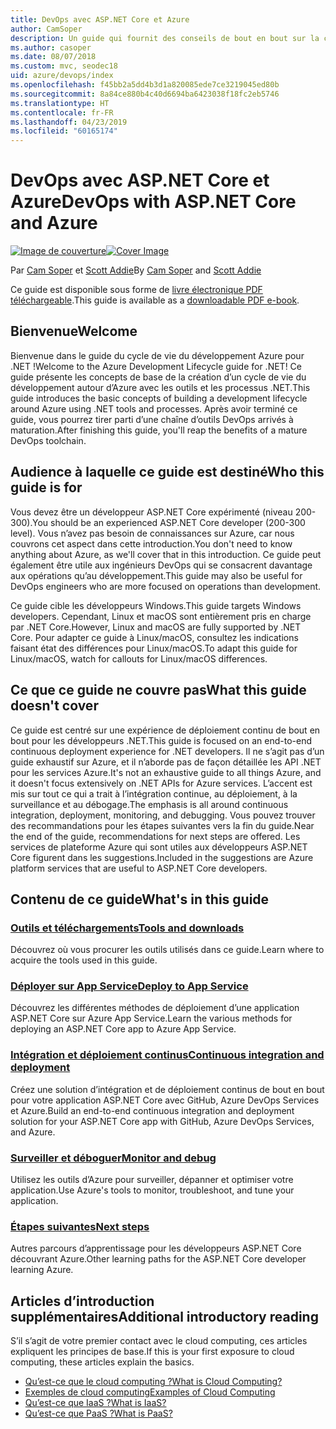 ```yaml
---
title: DevOps avec ASP.NET Core et Azure
author: CamSoper
description: Un guide qui fournit des conseils de bout en bout sur la création d’un pipeline DevOps pour une application ASP.NET Core hébergée dans Azure.
ms.author: casoper
ms.date: 08/07/2018
ms.custom: mvc, seodec18
uid: azure/devops/index
ms.openlocfilehash: f45bb2a5dd4b3d1a820085ede7ce3219045ed80b
ms.sourcegitcommit: 8a84ce880b4c40d6694ba6423038f18fc2eb5746
ms.translationtype: HT
ms.contentlocale: fr-FR
ms.lasthandoff: 04/23/2019
ms.locfileid: "60165174"
---
```

# <a name="devops-with-aspnet-core-and-azure"></a><span data-ttu-id="944e8-103">DevOps avec ASP.NET Core et Azure</span><span class="sxs-lookup"><span data-stu-id="944e8-103">DevOps with ASP.NET Core and Azure</span></span>

<span data-ttu-id="944e8-104">[![Image de couverture](./media/cover-large.png)](https://aka.ms/devopsbook)</span><span class="sxs-lookup"><span data-stu-id="944e8-104">[![Cover Image](./media/cover-large.png)](https://aka.ms/devopsbook)</span></span>

<span data-ttu-id="944e8-105">Par [Cam Soper](https://twitter.com/camsoper) et [Scott Addie](https://twitter.com/scottaddie)</span><span class="sxs-lookup"><span data-stu-id="944e8-105">By [Cam Soper](https://twitter.com/camsoper) and [Scott Addie](https://twitter.com/scottaddie)</span></span>

<span data-ttu-id="944e8-106">Ce guide est disponible sous forme de [livre électronique PDF téléchargeable](https://aka.ms/devopsbook).</span><span class="sxs-lookup"><span data-stu-id="944e8-106">This guide is available as a [downloadable PDF e-book](https://aka.ms/devopsbook).</span></span>

## <a name="welcome"></a><span data-ttu-id="944e8-107">Bienvenue</span><span class="sxs-lookup"><span data-stu-id="944e8-107">Welcome</span></span> 

<span data-ttu-id="944e8-108">Bienvenue dans le guide du cycle de vie du développement Azure pour .NET !</span><span class="sxs-lookup"><span data-stu-id="944e8-108">Welcome to the Azure Development Lifecycle guide for .NET!</span></span> <span data-ttu-id="944e8-109">Ce guide présente les concepts de base de la création d’un cycle de vie du développement autour d’Azure avec les outils et les processus .NET.</span><span class="sxs-lookup"><span data-stu-id="944e8-109">This guide introduces the basic concepts of building a development lifecycle around Azure using .NET tools and processes.</span></span> <span data-ttu-id="944e8-110">Après avoir terminé ce guide, vous pourrez tirer parti d’une chaîne d’outils DevOps arrivés à maturation.</span><span class="sxs-lookup"><span data-stu-id="944e8-110">After finishing this guide, you'll reap the benefits of a mature DevOps toolchain.</span></span>

## <a name="who-this-guide-is-for"></a><span data-ttu-id="944e8-111">Audience à laquelle ce guide est destiné</span><span class="sxs-lookup"><span data-stu-id="944e8-111">Who this guide is for</span></span>

<span data-ttu-id="944e8-112">Vous devez être un développeur ASP.NET Core expérimenté (niveau 200-300).</span><span class="sxs-lookup"><span data-stu-id="944e8-112">You should be an experienced ASP.NET Core developer (200-300 level).</span></span> <span data-ttu-id="944e8-113">Vous n’avez pas besoin de connaissances sur Azure, car nous couvrons cet aspect dans cette introduction.</span><span class="sxs-lookup"><span data-stu-id="944e8-113">You don't need to know anything about Azure, as we'll cover that in this introduction.</span></span> <span data-ttu-id="944e8-114">Ce guide peut également être utile aux ingénieurs DevOps qui se consacrent davantage aux opérations qu’au développement.</span><span class="sxs-lookup"><span data-stu-id="944e8-114">This guide may also be useful for DevOps engineers who are more focused on operations than development.</span></span>

<span data-ttu-id="944e8-115">Ce guide cible les développeurs Windows.</span><span class="sxs-lookup"><span data-stu-id="944e8-115">This guide targets Windows developers.</span></span> <span data-ttu-id="944e8-116">Cependant, Linux et macOS sont entièrement pris en charge par .NET Core.</span><span class="sxs-lookup"><span data-stu-id="944e8-116">However, Linux and macOS are fully supported by .NET Core.</span></span> <span data-ttu-id="944e8-117">Pour adapter ce guide à Linux/macOS, consultez les indications faisant état des différences pour Linux/macOS.</span><span class="sxs-lookup"><span data-stu-id="944e8-117">To adapt this guide for Linux/macOS, watch for callouts for Linux/macOS differences.</span></span>

## <a name="what-this-guide-doesnt-cover"></a><span data-ttu-id="944e8-118">Ce que ce guide ne couvre pas</span><span class="sxs-lookup"><span data-stu-id="944e8-118">What this guide doesn't cover</span></span>

<span data-ttu-id="944e8-119">Ce guide est centré sur une expérience de déploiement continu de bout en bout pour les développeurs .NET.</span><span class="sxs-lookup"><span data-stu-id="944e8-119">This guide is focused on an end-to-end continuous deployment experience for .NET developers.</span></span> <span data-ttu-id="944e8-120">Il ne s’agit pas d’un guide exhaustif sur Azure, et il n’aborde pas de façon détaillée les API .NET pour les services Azure.</span><span class="sxs-lookup"><span data-stu-id="944e8-120">It's not an exhaustive guide to all things Azure, and it doesn't focus extensively on .NET APIs for Azure services.</span></span> <span data-ttu-id="944e8-121">L’accent est mis sur tout ce qui a trait à l’intégration continue, au déploiement, à la surveillance et au débogage.</span><span class="sxs-lookup"><span data-stu-id="944e8-121">The emphasis is all around continuous integration, deployment, monitoring, and debugging.</span></span> <span data-ttu-id="944e8-122">Vous pouvez trouver des recommandations pour les étapes suivantes vers la fin du guide.</span><span class="sxs-lookup"><span data-stu-id="944e8-122">Near the end of the guide, recommendations for next steps are offered.</span></span> <span data-ttu-id="944e8-123">Les services de plateforme Azure qui sont utiles aux développeurs ASP.NET Core figurent dans les suggestions.</span><span class="sxs-lookup"><span data-stu-id="944e8-123">Included in the suggestions are Azure platform services that are useful to ASP.NET Core developers.</span></span>

## <a name="whats-in-this-guide"></a><span data-ttu-id="944e8-124">Contenu de ce guide</span><span class="sxs-lookup"><span data-stu-id="944e8-124">What's in this guide</span></span>

### <a name="tools-and-downloadsxrefazuredevopstools-and-downloads"></a>[<span data-ttu-id="944e8-125">Outils et téléchargements</span><span class="sxs-lookup"><span data-stu-id="944e8-125">Tools and downloads</span></span>](xref:azure/devops/tools-and-downloads)

<span data-ttu-id="944e8-126">Découvrez où vous procurer les outils utilisés dans ce guide.</span><span class="sxs-lookup"><span data-stu-id="944e8-126">Learn where to acquire the tools used in this guide.</span></span>

### <a name="deploy-to-app-servicexrefazuredevopsdeploy-to-app-service"></a>[<span data-ttu-id="944e8-127">Déployer sur App Service</span><span class="sxs-lookup"><span data-stu-id="944e8-127">Deploy to App Service</span></span>](xref:azure/devops/deploy-to-app-service)

<span data-ttu-id="944e8-128">Découvrez les différentes méthodes de déploiement d’une application ASP.NET Core sur Azure App Service.</span><span class="sxs-lookup"><span data-stu-id="944e8-128">Learn the various methods for deploying an ASP.NET Core app to Azure App Service.</span></span>

### <a name="continuous-integration-and-deploymentxrefazuredevopscicd"></a>[<span data-ttu-id="944e8-129">Intégration et déploiement continus</span><span class="sxs-lookup"><span data-stu-id="944e8-129">Continuous integration and deployment</span></span>](xref:azure/devops/cicd)

<span data-ttu-id="944e8-130">Créez une solution d’intégration et de déploiement continus de bout en bout pour votre application ASP.NET Core avec GitHub, Azure DevOps Services et Azure.</span><span class="sxs-lookup"><span data-stu-id="944e8-130">Build an end-to-end continuous integration and deployment solution for your ASP.NET Core app with GitHub, Azure DevOps Services, and Azure.</span></span>

### <a name="monitor-and-debugxrefazuredevopsmonitor"></a>[<span data-ttu-id="944e8-131">Surveiller et déboguer</span><span class="sxs-lookup"><span data-stu-id="944e8-131">Monitor and debug</span></span>](xref:azure/devops/monitor)

<span data-ttu-id="944e8-132">Utilisez les outils d’Azure pour surveiller, dépanner et optimiser votre application.</span><span class="sxs-lookup"><span data-stu-id="944e8-132">Use Azure's tools to monitor, troubleshoot, and tune your application.</span></span>

### <a name="next-stepsxrefazuredevopsnext-steps"></a>[<span data-ttu-id="944e8-133">Étapes suivantes</span><span class="sxs-lookup"><span data-stu-id="944e8-133">Next steps</span></span>](xref:azure/devops/next-steps)

<span data-ttu-id="944e8-134">Autres parcours d’apprentissage pour les développeurs ASP.NET Core découvrant Azure.</span><span class="sxs-lookup"><span data-stu-id="944e8-134">Other learning paths for the ASP.NET Core developer learning Azure.</span></span>

## <a name="additional-introductory-reading"></a><span data-ttu-id="944e8-135">Articles d’introduction supplémentaires</span><span class="sxs-lookup"><span data-stu-id="944e8-135">Additional introductory reading</span></span>

<span data-ttu-id="944e8-136">S’il s’agit de votre premier contact avec le cloud computing, ces articles expliquent les principes de base.</span><span class="sxs-lookup"><span data-stu-id="944e8-136">If this is your first exposure to cloud computing, these articles explain the basics.</span></span>

* [<span data-ttu-id="944e8-137">Qu’est-ce que le cloud computing ?</span><span class="sxs-lookup"><span data-stu-id="944e8-137">What is Cloud Computing?</span></span>](https://azure.microsoft.com/overview/what-is-cloud-computing/)
* [<span data-ttu-id="944e8-138">Exemples de cloud computing</span><span class="sxs-lookup"><span data-stu-id="944e8-138">Examples of Cloud Computing</span></span>](https://azure.microsoft.com/overview/examples-of-cloud-computing/)
* [<span data-ttu-id="944e8-139">Qu’est-ce que IaaS ?</span><span class="sxs-lookup"><span data-stu-id="944e8-139">What is IaaS?</span></span>](https://azure.microsoft.com/overview/what-is-iaas/)
* [<span data-ttu-id="944e8-140">Qu’est-ce que PaaS ?</span><span class="sxs-lookup"><span data-stu-id="944e8-140">What is PaaS?</span></span>](https://azure.microsoft.com/overview/what-is-paas/)
